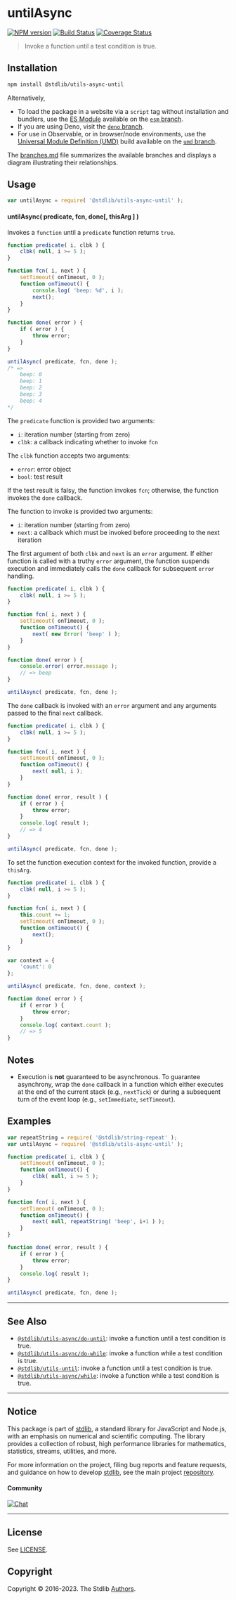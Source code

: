 <!--

@license Apache-2.0

Copyright (c) 2018 The Stdlib Authors.

Licensed under the Apache License, Version 2.0 (the "License");
you may not use this file except in compliance with the License.
You may obtain a copy of the License at

   http://www.apache.org/licenses/LICENSE-2.0

Unless required by applicable law or agreed to in writing, software
distributed under the License is distributed on an "AS IS" BASIS,
WITHOUT WARRANTIES OR CONDITIONS OF ANY KIND, either express or implied.
See the License for the specific language governing permissions and
limitations under the License.

-->

# untilAsync

[![NPM version][npm-image]][npm-url] [![Build Status][test-image]][test-url] [![Coverage Status][coverage-image]][coverage-url] <!-- [![dependencies][dependencies-image]][dependencies-url] -->

> Invoke a function until a test condition is true.

<!-- Section to include introductory text. Make sure to keep an empty line after the intro `section` element and another before the `/section` close. -->

<section class="intro">

</section>

<!-- /.intro -->

<!-- Package usage documentation. -->

<section class="installation">

## Installation

```bash
npm install @stdlib/utils-async-until
```

Alternatively,

-   To load the package in a website via a `script` tag without installation and bundlers, use the [ES Module][es-module] available on the [`esm` branch][esm-url].
-   If you are using Deno, visit the [`deno` branch][deno-url].
-   For use in Observable, or in browser/node environments, use the [Universal Module Definition (UMD)][umd] build available on the [`umd` branch][umd-url].

The [branches.md][branches-url] file summarizes the available branches and displays a diagram illustrating their relationships.

</section>

<section class="usage">

## Usage

```javascript
var untilAsync = require( '@stdlib/utils-async-until' );
```

#### untilAsync( predicate, fcn, done\[, thisArg ] )

Invokes a `function` until a `predicate` function returns `true`.

```javascript
function predicate( i, clbk ) {
    clbk( null, i >= 5 );
}

function fcn( i, next ) {
    setTimeout( onTimeout, 0 );
    function onTimeout() {
        console.log( 'beep: %d', i );
        next();
    }
}

function done( error ) {
    if ( error ) {
        throw error;
    }
}

untilAsync( predicate, fcn, done );
/* =>
    beep: 0
    beep: 1
    beep: 2
    beep: 3
    beep: 4
*/
```

The `predicate` function is provided two arguments:

-   `i`: iteration number (starting from zero)
-   `clbk`: a callback indicating whether to invoke `fcn`

The `clbk` function accepts two arguments:

-   `error`: error object
-   `bool`: test result

If the test result is falsy, the function invokes `fcn`; otherwise, the function invokes the `done` callback.

The function to invoke is provided two arguments:

-   `i`: iteration number (starting from zero)
-   `next`: a callback which must be invoked before proceeding to the next iteration

The first argument of both `clbk` and `next` is an `error` argument. If either function is called with a truthy `error` argument, the function suspends execution and immediately calls the `done` callback for subsequent `error` handling.

```javascript
function predicate( i, clbk ) {
    clbk( null, i >= 5 );
}

function fcn( i, next ) {
    setTimeout( onTimeout, 0 );
    function onTimeout() {
        next( new Error( 'beep' ) );
    }
}

function done( error ) {
    console.error( error.message );
    // => beep
}

untilAsync( predicate, fcn, done );
```

The `done` callback is invoked with an `error` argument and any arguments passed to the final `next` callback.

```javascript
function predicate( i, clbk ) {
    clbk( null, i >= 5 );
}

function fcn( i, next ) {
    setTimeout( onTimeout, 0 );
    function onTimeout() {
        next( null, i );
    }
}

function done( error, result ) {
    if ( error ) {
        throw error;
    }
    console.log( result );
    // => 4
}

untilAsync( predicate, fcn, done );
```

To set the function execution context for the invoked function, provide a `thisArg`.

<!-- eslint-disable no-invalid-this -->

```javascript
function predicate( i, clbk ) {
    clbk( null, i >= 5 );
}

function fcn( i, next ) {
    this.count += 1;
    setTimeout( onTimeout, 0 );
    function onTimeout() {
        next();
    }
}

var context = {
    'count': 0
};

untilAsync( predicate, fcn, done, context );

function done( error ) {
    if ( error ) {
        throw error;
    }
    console.log( context.count );
    // => 5
}
```

</section>

<!-- /.usage -->

<!-- Package usage notes. Make sure to keep an empty line after the `section` element and another before the `/section` close. -->

<section class="notes">

## Notes

-   Execution is **not** guaranteed to be asynchronous. To guarantee asynchrony, wrap the `done` callback in a function which either executes at the end of the current stack (e.g., `nextTick`) or during a subsequent turn of the event loop (e.g., `setImmediate`, `setTimeout`).

</section>

<!-- /.notes -->

<!-- Package usage examples. -->

<section class="examples">

## Examples

<!-- eslint no-undef: "error" -->

```javascript
var repeatString = require( '@stdlib/string-repeat' );
var untilAsync = require( '@stdlib/utils-async-until' );

function predicate( i, clbk ) {
    setTimeout( onTimeout, 0 );
    function onTimeout() {
        clbk( null, i >= 5 );
    }
}

function fcn( i, next ) {
    setTimeout( onTimeout, 0 );
    function onTimeout() {
        next( null, repeatString( 'beep', i+1 ) );
    }
}

function done( error, result ) {
    if ( error ) {
        throw error;
    }
    console.log( result );
}

untilAsync( predicate, fcn, done );
```

</section>

<!-- /.examples -->

<!-- Section to include cited references. If references are included, add a horizontal rule *before* the section. Make sure to keep an empty line after the `section` element and another before the `/section` close. -->

<section class="references">

</section>

<!-- /.references -->

<!-- Section for related `stdlib` packages. Do not manually edit this section, as it is automatically populated. -->

<section class="related">

* * *

## See Also

-   <span class="package-name">[`@stdlib/utils-async/do-until`][@stdlib/utils/async/do-until]</span><span class="delimiter">: </span><span class="description">invoke a function until a test condition is true.</span>
-   <span class="package-name">[`@stdlib/utils-async/do-while`][@stdlib/utils/async/do-while]</span><span class="delimiter">: </span><span class="description">invoke a function while a test condition is true.</span>
-   <span class="package-name">[`@stdlib/utils-until`][@stdlib/utils/until]</span><span class="delimiter">: </span><span class="description">invoke a function until a test condition is true.</span>
-   <span class="package-name">[`@stdlib/utils-async/while`][@stdlib/utils/async/while]</span><span class="delimiter">: </span><span class="description">invoke a function while a test condition is true.</span>

</section>

<!-- /.related -->

<!-- Section for all links. Make sure to keep an empty line after the `section` element and another before the `/section` close. -->


<section class="main-repo" >

* * *

## Notice

This package is part of [stdlib][stdlib], a standard library for JavaScript and Node.js, with an emphasis on numerical and scientific computing. The library provides a collection of robust, high performance libraries for mathematics, statistics, streams, utilities, and more.

For more information on the project, filing bug reports and feature requests, and guidance on how to develop [stdlib][stdlib], see the main project [repository][stdlib].

#### Community

[![Chat][chat-image]][chat-url]

---

## License

See [LICENSE][stdlib-license].


## Copyright

Copyright &copy; 2016-2023. The Stdlib [Authors][stdlib-authors].

</section>

<!-- /.stdlib -->

<!-- Section for all links. Make sure to keep an empty line after the `section` element and another before the `/section` close. -->

<section class="links">

[npm-image]: http://img.shields.io/npm/v/@stdlib/utils-async-until.svg
[npm-url]: https://npmjs.org/package/@stdlib/utils-async-until

[test-image]: https://github.com/stdlib-js/utils-async-until/actions/workflows/test.yml/badge.svg?branch=main
[test-url]: https://github.com/stdlib-js/utils-async-until/actions/workflows/test.yml?query=branch:main

[coverage-image]: https://img.shields.io/codecov/c/github/stdlib-js/utils-async-until/main.svg
[coverage-url]: https://codecov.io/github/stdlib-js/utils-async-until?branch=main

<!--

[dependencies-image]: https://img.shields.io/david/stdlib-js/utils-async-until.svg
[dependencies-url]: https://david-dm.org/stdlib-js/utils-async-until/main

-->

[chat-image]: https://img.shields.io/gitter/room/stdlib-js/stdlib.svg
[chat-url]: https://gitter.im/stdlib-js/stdlib/

[stdlib]: https://github.com/stdlib-js/stdlib

[stdlib-authors]: https://github.com/stdlib-js/stdlib/graphs/contributors

[umd]: https://github.com/umdjs/umd
[es-module]: https://developer.mozilla.org/en-US/docs/Web/JavaScript/Guide/Modules

[deno-url]: https://github.com/stdlib-js/utils-async-until/tree/deno
[umd-url]: https://github.com/stdlib-js/utils-async-until/tree/umd
[esm-url]: https://github.com/stdlib-js/utils-async-until/tree/esm
[branches-url]: https://github.com/stdlib-js/utils-async-until/blob/main/branches.md

[stdlib-license]: https://raw.githubusercontent.com/stdlib-js/utils-async-until/main/LICENSE

<!-- <related-links> -->

[@stdlib/utils/async/do-until]: https://github.com/stdlib-js/utils-async-do-until

[@stdlib/utils/async/do-while]: https://github.com/stdlib-js/utils-async-do-while

[@stdlib/utils/until]: https://github.com/stdlib-js/utils-until

[@stdlib/utils/async/while]: https://github.com/stdlib-js/utils-async-while

<!-- </related-links> -->

</section>

<!-- /.links -->
